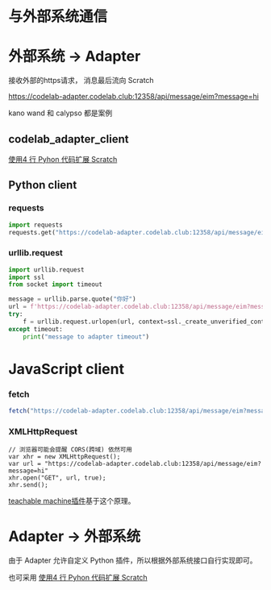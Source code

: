 # 与外部系统通信

# 外部系统 -> Adapter
接收外部的https请求， 消息最后流向 Scratch

https://codelab-adapter.codelab.club:12358/api/message/eim?message=hi

kano wand 和 calypso 都是案例

## codelab_adapter_client
[使用4 行 Pyhon 代码扩展 Scratch](https://blog.just4fun.site/post/%E5%B0%91%E5%84%BF%E7%BC%96%E7%A8%8B/4-line-python-code-as-scratch-ext/)

## Python client

### requests
```python
import requests
requests.get("https://codelab-adapter.codelab.club:12358/api/message/eim?message=你好")
```

### urllib.request
```python
import urllib.request
import ssl
from socket import timeout

message = urllib.parse.quote("你好")
url = f'https://codelab-adapter.codelab.club:12358/api/message/eim?message={message}'
try:
    f = urllib.request.urlopen(url, context=ssl._create_unverified_context(), timeout=1) # time out
except timeout:
    print("message to adapter timeout")
```

# JavaScript client

### fetch
```js
fetch("https://codelab-adapter.codelab.club:12358/api/message/eim?message=hi")
```

### XMLHttpRequest
```XMLHttpRequest
// 浏览器可能会提醒 CORS(跨域) 依然可用
var xhr = new XMLHttpRequest();
var url = "https://codelab-adapter.codelab.club:12358/api/message/eim?message=hi"
xhr.open("GET", url, true);
xhr.send();
```

[teachable machine插件](https://adapter.codelab.club/extension_guide/teachable_machine/)基于这个原理。

# Adapter -> 外部系统 
由于 Adapter 允许自定义 Python 插件，所以根据外部系统接口自行实现即可。

也可采用 [使用4 行 Pyhon 代码扩展 Scratch](https://blog.just4fun.site/post/%E5%B0%91%E5%84%BF%E7%BC%96%E7%A8%8B/4-line-python-code-as-scratch-ext/)
